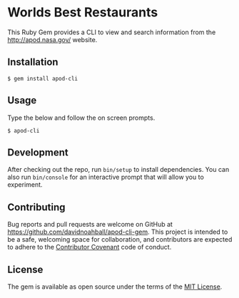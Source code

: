 # Worlds Best Restaurants

This Ruby Gem provides a CLI to view and search information from the http://apod.nasa.gov/ website.

## Installation

    $ gem install apod-cli

## Usage

Type the below and follow the on screen prompts.

    $ apod-cli

## Development

After checking out the repo, run `bin/setup` to install dependencies. You can also run `bin/console` for an interactive prompt that will allow you to experiment.

## Contributing

Bug reports and pull requests are welcome on GitHub at https://github.com/davidnoahball/apod-cli-gem. This project is intended to be a safe, welcoming space for collaboration, and contributors are expected to adhere to the [Contributor Covenant](contributor-covenant.org) code of conduct.


## License

The gem is available as open source under the terms of the [MIT License](http://opensource.org/licenses/MIT).
